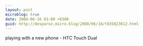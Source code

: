 ```yaml
---
layout: post
microblog: true
date: 2008-06-16 03:00 +0300
guid: http://desparoz.micro.blog/2008/06/16/t835823012.html
---
```

playing with a new phone - HTC Touch Dual
